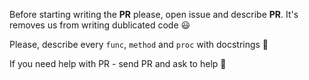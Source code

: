 Before starting writing the **PR** please, open issue and describe **PR**. It's removes us from writing dublicated code :smiley:

Please, describe every `func`, `method` and `proc` with docstrings :book:

If you need help with PR - send PR and ask to help :slightly_smiling_face:
